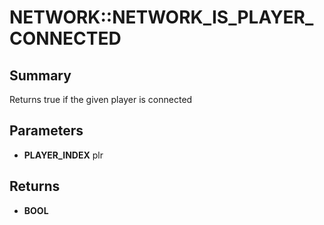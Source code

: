 # NETWORK::NETWORK_IS_PLAYER_CONNECTED

## Summary
Returns true if the given player is connected

## Parameters
* **PLAYER_INDEX** plr

## Returns
* **BOOL**